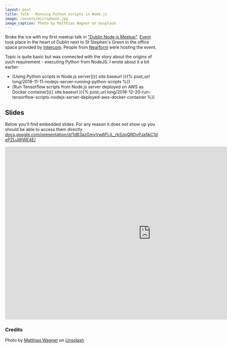```yaml
---
layout: post
title: Talk - Running Python scripts in Node.js
image: /assets/microphone.jpg
image_caption: Photo by Matthias Wagner on Unsplash
---
```


Broke the ice with my first meetup talk in ["Dublin Node.js Meetup"](https://www.meetup.com/Dublin-Node-js-Meetup/). [Event](https://www.meetup.com/Dublin-Node-js-Meetup/events/264888601/) took place in the heart of Dublin next to St Stephen's Green in the office space provided by [Intercom](https://www.intercom.com/). People from [Nearform](https://www.nearform.com/) were hosting the event.

Topic is quite basic but was connected with the story about the origins of such requirement - executing Python from NodeJS. I wrote about it a bit earlier:

- [Using Python scripts in Node.js server]({{ site.baseurl }}{% post_url long/2018-11-11-nodejs-server-running-python-scripts %})
- [Run Tensorflow scripts from Node.js server deployed on AWS as Docker container]({{ site.baseurl }}{% post_url long/2018-12-20-run-tensorflow-scripts-nodejs-server-deployed-aws-docker-container %})

## Slides

Below you'll find embedded slides. For any reason it does not show up you should be able to access them directly 
[docs.google.com/presentation/d/1dB3azGmvVw6FLjL_rkSzpQRDvPJa5kC1dePZLuWWE4E/](https://docs.google.com/presentation/d/1dB3azGmvVw6FLjL_rkSzpQRDvPJa5kC1dePZLuWWE4E/edit?usp=sharing) 

<div class="d-flex justify-content-center align-items-start mb-4">
    <iframe src="https://docs.google.com/presentation/d/e/2PACX-1vR1kmByQrBQXzecsAgXj5xNPILBZ8st8ateYikZmi1FLoUkVq4fQxp8ET4YFLUqulAzQNu5UyClcAtQ/embed?start=false&loop=false&delayms=3000" frameborder="0" width="960" height="569" allowfullscreen="true" mozallowfullscreen="true" webkitallowfullscreen="true"></iframe>
</div>

### Credits

Photo by [Matthias Wagner](https://unsplash.com/@matwag) on [Unsplash](https://unsplash.com/s/photos/microphone)
